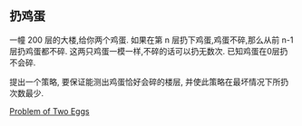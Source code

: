 ## 扔鸡蛋  
一幢 200 层的大楼,给你两个鸡蛋. 如果在第 n 层扔下鸡蛋,鸡蛋不碎,那么从前 n-1 层扔鸡蛋都不碎. 这两只鸡蛋一模一样,不碎的话可以扔无数次. 已知鸡蛋在0层扔不会碎.

提出一个策略, 要保证能测出鸡蛋恰好会碎的楼层, 并使此策略在最坏情况下所扔次数最少.  

[Problem of Two Eggs](http://ppwwyyxx.com/2013/Problem-of-Two-Eggs/)  

